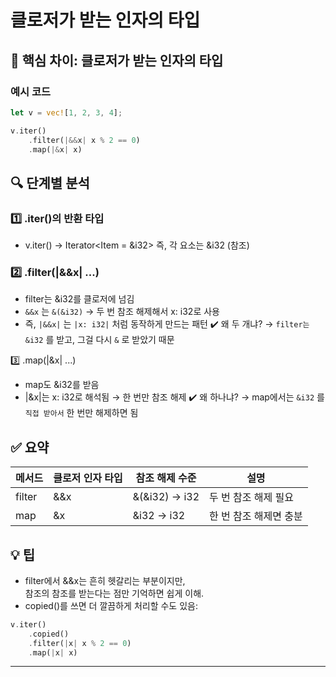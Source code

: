 # 클로저가 받는 인자의 타입

## 🧠 핵심 차이: 클로저가 받는 인자의 타입
### 예시 코드
```rust
let v = vec![1, 2, 3, 4];

v.iter()
    .filter(|&&x| x % 2 == 0)
    .map(|&x| x)

```

## 🔍 단계별 분석
### 1️⃣ .iter()의 반환 타입
- v.iter() → Iterator<Item = &i32>
즉, 각 요소는 &i32 (참조)

### 2️⃣ .filter(|&&x| ...)
- filter는 &i32를 클로저에 넘김
- `&&x` 는 `&(&i32)` → 두 번 참조 해제해서 x: i32로 사용
- 즉, `|&&x|` 는 `|x: i32|` 처럼 동작하게 만드는 패턴
✔️ 왜 두 개냐? → `filter는 &i32` 를 받고, 그걸 다시 `&` 로 받았기 때문

3️⃣ .map(|&x| ...)
- map도 &i32를 받음
- |&x|는 x: i32로 해석됨 → 한 번만 참조 해제
✔️ 왜 하나냐? → map에서는 `&i32` 를 `직접 받아서` 한 번만 해제하면 됨

## ✅ 요약
| 메서드   | 클로저 인자 타입 | 참조 해제 수준 | 설명                          |
|----------|------------------|----------------|-------------------------------|
| filter   | &&x              | &(&i32) → i32  | 두 번 참조 해제 필요           |
| map      | &x               | &i32 → i32     | 한 번 참조 해제면 충분         |


## 💡 팁
- filter에서 &&x는 흔히 헷갈리는 부분이지만,  
참조의 참조를 받는다는 점만 기억하면 쉽게 이해.
- copied()를 쓰면 더 깔끔하게 처리할 수도 있음:
```rust
v.iter()
    .copied()
    .filter(|x| x % 2 == 0)
    .map(|x| x)
```
---



